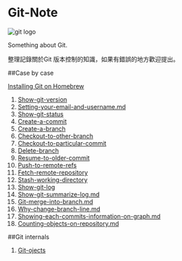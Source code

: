 Git-Note
========

![git logo](http://git-scm.com/images/logo@2x.png)

Something about Git.

整理記錄關於Git 版本控制的知識，如果有錯誤的地方歡迎提出。 

##Case by case


[Installing Git on Homebrew](https://github.com/chuanxd/Git-Note/blob/master/case-by-case/Git-on-homegrew.md)

1. [Show-git-version](https://github.com/chuanxd/Git-Note/blob/master/case-by-case/Show-git-version.md)
2. [Setting-your-email-and-username.md](https://github.com/Git-Note/blob/master/case-by-case/Setting-your-email-and-username.md)
3. [Show-git-status](https://github.com/chuanxd/Git-Note/blob/master/case-by-case/Show-git-status.md)
4. [Create-a-commit](https://github.com/chuanxd/Git-Note/blob/master/case-by-case/Create-a-commit.md)
5. [Create-a-branch](https://github.com/chuanxd/Git-Note/blob/master/case-by-case/Create-a-branch.md)
6. [Checkout-to-other-branch](https://github.com/chuanxd/Git-Note/blob/master/case-by-case/Checkout-to-other-branch.md)
7. [Checkout-to-particular-commit](https://github.com/chuanxd/Git-Note/blob/master/case-by-case/Checkout-to-particular-commit.md)
8. [Delete-branch](https://github.com/chuanxd/Git-Note/blob/master/case-by-case/Delete-branch.md)
9. [Resume-to-older-commit](https://github.com/chuanxd/Git-Note/blob/master/case-by-case/Resume-to-older-commit.md)
10. [Push-to-remote-refs](https://github.com/chuanxd/Git-Note/blob/master/case-by-case/Push-to-remote-refs.md)
11. [Fetch-remote-repository](https://github.com/chuanxd/Git-Note/blob/master/case-by-case/Fetch-remote-repository.md)
12. [Stash-working-directory](https://github.com/chuanxd/Git-Note/blob/master/case-by-case/Stash-working-directory.md)
13. [Show-git-log](https://github.com/chuanxd/Git-Note/blob/master/case-by-case/Show-git-log.md)
14. [Show-git-summarize-log.md](https://github.com/chuanxd/Git-Note/blob/master/case-by-case/Show-git-summarize-log.md)
15. [Git-merge-into-branch.md](https://github.com/chuanxd/Git-Note/blob/master/case-by-case/Git-merge-into-branch.md)
16. [Why-change-branch-line.md](https://github.com/chuanxd/Git-Note/blob/master/case-by-case/Why-change-branch-line.md)
17. [Showing-each-commits-information-on-graph.md](https://github.com/chuanxd/Git-Note/blob/master/case-by-case/Showing-each-commits-information-on-graph.md)
18. [Counting-objects-on-repository.md](https://github.com/chuanxd/Git-Note/blob/master/case-by-case/Counting-objects-on-repository.md)

##Git internals

1. [Git-ojects](https://github.com/chuanxd/Git-Note/blob/master/git-internals/git-objects.md)


